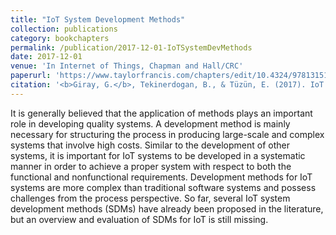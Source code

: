 ```yaml
---
title: "IoT System Development Methods"
collection: publications
category: bookchapters
permalink: /publication/2017-12-01-IoTSystemDevMethods
date: 2017-12-01
venue: 'In Internet of Things, Chapman and Hall/CRC'
paperurl: 'https://www.taylorfrancis.com/chapters/edit/10.4324/9781315155005-7/iot-system-development-methods-g%C3%B6rkem-giray-bedir-tekinerdogan-eray-t%C3%BCz%C3%BCn'
citation: '<b>Giray, G.</b>, Tekinerdogan, B., & Tüzün, E. (2017). IoT system development methods. In <i>Internet of Things</i> (pp. 141-159). Chapman and Hall/CRC.'
---
```


It is generally believed that the application of methods plays an important role in developing quality systems. A development method is mainly necessary for structuring the process in producing large-scale and complex systems that involve high costs. Similar to the development of other systems, it is important for IoT systems to be developed in a systematic manner in order to achieve a proper system with respect to both the functional and nonfunctional requirements. Development methods for IoT systems are more complex than traditional software systems and possess challenges from the process perspective. So far, several IoT system development methods (SDMs) have already been proposed in the literature, but an overview and evaluation of SDMs for IoT is still missing.
